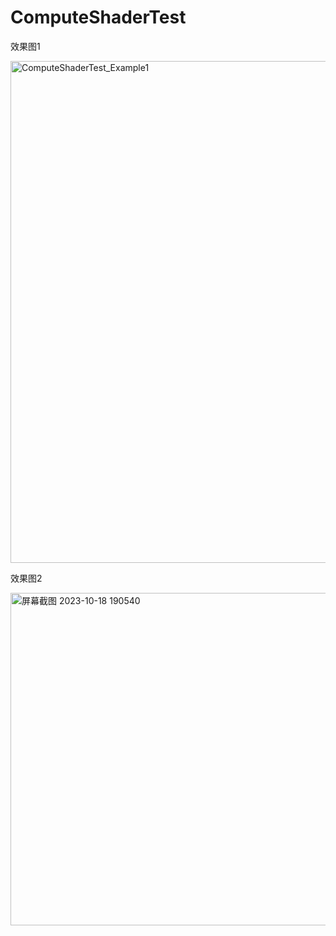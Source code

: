 # ComputeShaderTest
效果图1

<img width="803" alt="ComputeShaderTest_Example1" src="https://github.com/yangpei1010110/ComputeShaderTest/assets/28611200/ceaaae63-f352-4a68-9c45-bf307afd1855">

效果图2

<img width="532" alt="屏幕截图 2023-10-18 190540" src="https://github.com/yangpei1010110/ComputeShaderTest/assets/28611200/e95d763c-f4b4-465e-babf-dad4a340b0c1">
